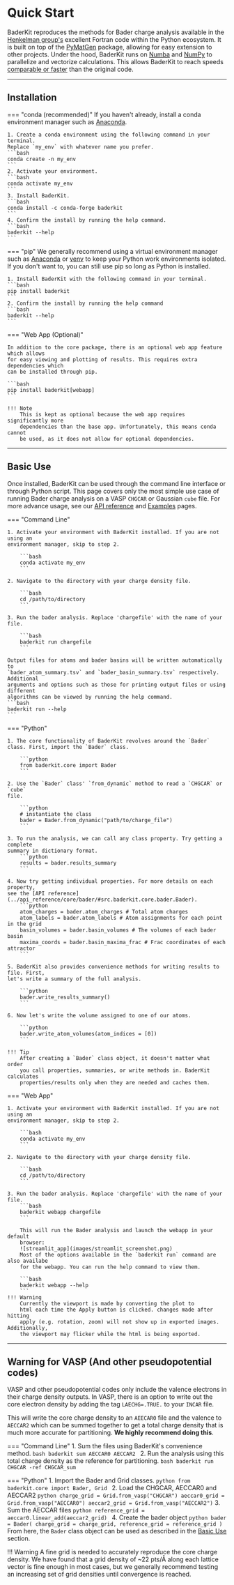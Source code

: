# Quick Start

BaderKit reproduces the methods for Bader charge analysis available in the 
[Henkelman group's](https://theory.cm.utexas.edu/henkelman/code/bader/) excellent 
Fortran code within the Python ecosystem. It is built on
top of the [PyMatGen](https://pymatgen.org/) package, allowing for
easy extension to other projects. Under the hood, BaderKit runs on [Numba](https://numba.pydata.org/numba-doc/dev/index.html) 
and [NumPy](https://numpy.org/doc/stable/index.html) to parallelize and vectorize
calculations. This allows BaderKit to reach speeds [comparable or faster](/baderkit/implementation/#__tabbed_2_1)
than the original code.

---

## Installation

=== "conda (recommended)"
    If you haven't already, install a conda environment manager such as [Anaconda](https://www.anaconda.com/download).
    
    1. Create a conda environment using the following command in your terminal.
    Replace `my_env` with whatever name you prefer.
    ```bash
    conda create -n my_env
    ```
    2. Activate your environment.
    ```bash
    conda activate my_env
    ```
    3. Install BaderKit.
    ```bash
    conda install -c conda-forge baderkit
    ```
    4. Confirm the install by running the help command.
    ```bash
    baderkit --help
    ```

=== "pip"
    We generally recommend using a virtual environment manager such as
    [Anaconda](https://www.anaconda.com/download) or [venv](https://docs.python.org/3/library/venv.html)
    to keep your Python work environments isolated. If you don't want to,
    you can still use pip so long as Python is installed.
    
    1. Install BaderKit with the following command in your terminal.
    ```bash
    pip install baderkit
    ```
    2. Confirm the install by running the help command
    ```bash
    baderkit --help
    ```
        
=== "Web App (Optional)"

    In addition to the core package, there is an optional web app feature which allows
    for easy viewing and plotting of results. This requires extra dependencies which
    can be installed through pip.
    
    ```bash
    pip install baderkit[webapp]
    ```
    
    !!! Note
        This is kept as optional because the web app requires significantly more
        dependencies than the base app. Unfortunately, this means conda cannot
        be used, as it does not allow for optional dependencies.

---

## Basic Use

Once installed, BaderKit can be used through the command line interface or through
Python script. This page covers only the most simple use case of running 
Bader charge analysis on a VASP `CHGCAR` or Gaussian `cube` file. For more 
advance usage, see our [API reference](/baderkit/api_reference/core/bader) 
and [Examples](/baderkit/examples) pages.


=== "Command Line"

    1. Activate your environment with BaderKit installed. If you are not using an
    environment manager, skip to step 2.
    
        ```bash
        conda activate my_env
        ```
        
    2. Navigate to the directory with your charge density file.
    
        ```bash
        cd /path/to/directory
        ```
    
    3. Run the bader analysis. Replace 'chargefile' with the name of your file.
    
        ```bash
        baderkit run chargefile
        ```
    
    Output files for atoms and bader basins will be written automatically to 
    `bader_atom_summary.tsv` and `bader_basin_summary.tsv` respectively. Additional 
    arguments and options such as those for printing output files or using different 
    algorithms can be viewed by running the help command.
    ```bash
    baderkit run --help
    ```

=== "Python"
    
    1. The core functionality of BaderKit revolves around the `Bader` class. First, import the `Bader` class.
    
        ```python
        from baderkit.core import Bader
        ```
    
    2. Use the `Bader` class' `from_dynamic` method to read a `CHGCAR` or `cube`
    file.
    
        ```python
        # instantiate the class
        bader = Bader.from_dynamic("path/to/charge_file")
        ```
    
    3. To run the analysis, we can call any class property. Try getting a complete
    summary in dictionary format.
        ```python
        results = bader.results_summary
        ```
    
    4. Now try getting individual properties. For more details on each property,
    see the [API reference](../api_reference/core/bader/#src.baderkit.core.bader.Bader).
        ```python
        atom_charges = bader.atom_charges # Total atom charges
        atom_labels = bader.atom_labels # Atom assignments for each point in the grid
        basin_volumes = bader.basin_volumes # The volumes of each bader basin
        maxima_coords = bader.basin_maxima_frac # Frac coordinates of each attractor
        ```
    
    5. BaderKit also provides convenience methods for writing results to file. First,
    let's write a summary of the full analysis.
    
        ```python
        bader.write_results_summary()
        ```
    
    6. Now let's write the volume assigned to one of our atoms.
    
        ```python
        bader.write_atom_volumes(atom_indices = [0])
        ```
    
    !!! Tip
        After creating a `Bader` class object, it doesn't matter what order
        you call properties, summaries, or write methods in. BaderKit calculates
        properties/results only when they are needed and caches them.

=== "Web App"

    1. Activate your environment with BaderKit installed. If you are not using an
    environment manager, skip to step 2.
    
        ```bash
        conda activate my_env
        ```
    
    2. Navigate to the directory with your charge density file.
    
        ```bash
        cd /path/to/directory
        ```
    
    3. Run the bader analysis. Replace 'chargefile' with the name of your file.
        ```bash
        baderkit webapp chargefile
        ```
        
        This will run the Bader analysis and launch the webapp in your default
        browser:
        ![streamlit_app](images/streamlit_screenshot.png)
        Most of the options available in the `baderkit run` command are also availabe
        for the webapp. You can run the help command to view them.
        
        ```bash
        baderkit webapp --help
        ```
    !!! Warning
        Currently the viewport is made by converting the plot to 
        html each time the Apply button is clicked. changes made after hitting
        apply (e.g. rotation, zoom) will not show up in exported images. Additionally,
        the viewport may flicker while the html is being exported.

---

## Warning for VASP (And other pseudopotential codes)

VASP and other pseudopotential codes only include the valence electrons
in their charge density outputs. In VASP, there is an option to write out the
core electron density by adding the tag `LAECHG=.TRUE.` to your `INCAR` file.

This will write the core charge density to an `AEECAR0` file and the valence 
to `AECCAR2` which can be summed together to get a total charge density that
is much more accurate for partitioning. **We highly recommend doing this**.

=== "Command Line"
    1. Sum the files using BaderKit's convenience method.
    ```bash
    baderkit sum AECCAR0 AECCAR2
    ```
    2. Run the analysis using this total charge density as the reference for
    partitioning.
    ```bash
    baderkit run CHGCAR -ref CHGCAR_sum
    ```
    
=== "Python"
    1. Import the Bader and Grid classes.
    ```python
    from baderkit.core import Bader, Grid
    ```
    2. Load the CHGCAR, AECCAR0 and AECCAR2
    ``` python
    charge_grid = Grid.from_vasp("CHGCAR")
    aeccar0_grid = Grid.from_vasp("AECCAR0")
    aeccar2_grid = Grid.from_vasp("AECCAR2")
    ```
    3. Sum the AECCAR files
    ```python
    reference_grid = aeccar0.linear_add(aeccar2_grid)
    ```
    4. Create the bader object
    ```python
    bader = Bader(
        charge_grid = charge_grid,
        reference_grid = reference_grid
        )
    ```
    From here, the `Bader` class object can be used as described in the [Basic Use](/baderkit/#__tabbed_2_2)
    section.

!!! Warning
    A fine grid is needed to accurately reproduce the core charge density. We
    have found that a grid density of ~22 pts/Å along each lattice vector is
    fine enough in most cases, but we generally recommend testing an
    increasing set of grid densities until convergence is reached.